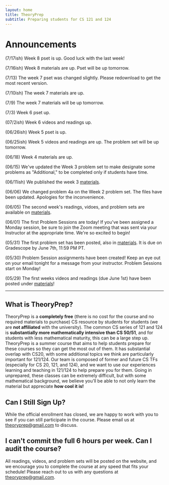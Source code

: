```yaml
---
layout: home
title: TheoryPrep
subtitle: Preparing students for CS 121 and 124
---
```


# Announcements

(7/17ish) Week 8 pset is up. Good luck with the last week!

(7/16ish) Week 8 materials are up. Pset will be up tomorrow.

(7/13) The week 7 pset was changed slightly. Please redownload to get the most recent version.

(7/10ish) The week 7 materials are up.

(7/9) The week 7 materials will be up tomorrow.

(7/3) Week 6 pset up.

(07/2ish) Week 6 videos and readings up.

(06/26ish) Week 5 pset is up.

(06/25ish) Week 5 videos and readings are up. The problem set will be up tomorrow.

(06/18) Week 4 materials are up.

(06/15) We've updated the Week 3 problem set to make designate some problems as "Additional," to be completed only if students have time.

(06/11ish) We published the week 3 [materials](/theoryprep/materials/).

(06/06) We changed problem 4a on the Week 2 problem set. The files have been updated. Apologies for the inconvenience.

(06/05) The second week's readings, vidoes, and problem sets are available on [materials](/theoryprep/materials/).

(06/01) The first Problem Sessions are today! If you've been assigned a Monday session, be sure to join the Zoom meeting that was sent via your Instructor at the appropriate time. We're so excited to begin!

(05/31) The first problem set has been posted, also in [materials](/theoryprep/materials/). It is due on Gradescope by June 7th, 11:59 PM PT.

(05/30) Problem Session assignments have been created! Keep an eye out on your email tonight for a message from your instructor. Problem Sessions start on Monday!

(05/29) The first weeks videos and readings (due June 1st) have been posted under [materials](/theoryprep/materials/)!

___


## What is TheoryPrep?

TheoryPrep is a **completely free** (there is no cost for the course and no required materials to purchase) CS resource by students for students (we are **not affiliated** with the university). The common CS series of 121 and 124 is **substantially more mathematically intensive than CS 50/51**, and for students with less mathematical maturity, this can be a large step up. TheoryPrep is a summer course that aims to help students prepare for these courses so they can get the most out of them. It has substantial overlap with CS20, with some additional topics we think are particularly important for 121/124. Our team is composed of former and future CS TFs (especially for CS 20, 121, and 124), and we want to use our experiences learning and teaching in 121/124 to help prepare you for them. Going in unprepared, these classes can be extremely difficult, but with some mathematical background, we believe you’ll be able to not only learn the material but appreciate **how cool it is!**

## Can I Still Sign Up?

While the official enrollment has closed, we are happy to work with you to see if you can still participate in the course. Please email us at [theoryprep@gmail.com](mailto:theoryprep@gmail.com) to discuss.

## I can't commit the full 6 hours per week. Can I audit the course?

All readings, videos, and problem sets will be posted on the website, and we encourage you to complete the course at any speed that fits your schedule! Please reach out to us with any questions at [theoryprep@gmail.com](mailto:theoryprep@gmail.com).
